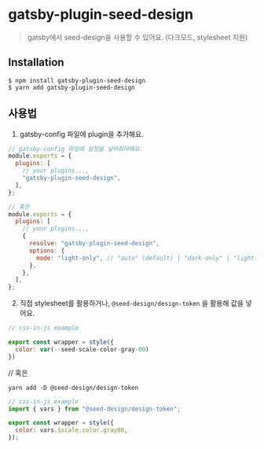 # gatsby-plugin-seed-design

> gatsby에서 seed-design을 사용할 수 있어요. (다크모드, stylesheet 지원)

## Installation

```console
$ npm install gatsby-plugin-seed-design
$ yarn add gatsby-plugin-seed-design
```

## 사용법

1. gatsby-config 파일에 plugin을 추가해요.

```js
// gatsby-config 파일에 설정을 넣어줘야해요.
module.exports = {
  plugins: [
    // your plugins...,
    "gatsby-plugin-seed-design",
  ],
};

// 혹은
module.exports = {
  plugins: [
    // your plugins...,
    {
      resolve: "gatsby-plugin-seed-design",
      options: {
        mode: "light-only", // "auto" (default) | "dark-only" | "light-only"
      },
    },
  ],
};
```

2. 직접 stylesheet를 활용하거나, `@seed-design/design-token` 을 활용해 값을 넣어요.

```js
// css-in-js example

export const wrapper = style({
  color: var(--seed-scale-color-gray-00)
})
```

// 혹은

```console
yarn add -D @seed-design/design-token
```

```js
// css-in-js example
import { vars } from "@seed-design/design-token";

export const wrapper = style({
  color: vars.$scale.color.gray00,
});
```

